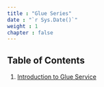 ```yaml
---
title : "Glue Series"
date : "`r Sys.Date()`"
weight : 1
chapter : false
---
```


## Table of Contents
1. [Introduction to Glue Service](/intro)